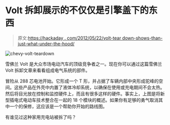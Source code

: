 # Volt 拆卸展示的不仅仅是引擎盖下的东西

> 原文:[https://hackaday . com/2012/05/22/volt-tear down-shows-than-just-what-under-the-hood/](https://hackaday.com/2012/05/22/volt-teardown-shows-more-than-just-whats-under-the-hood/)

![](../Images/ea1572bc15bb378e7b800cf3b8c17c8b.png "chevy-volt-teardown")

雪佛兰 Volt 是大众市场电动汽车的顶级竞争者之一。现在你可以通过这篇雪佛兰 Volt 拆卸文章来看看组成电气系统的部件。

冒险从 288 芯电池开始。它形成一个 T 形，并占据了车辆内部中央形成驼峰的空间。这些产品在外壳中内置了液体冷却系统，以确保在使用或充电期间不会太热。然后将目光放在控制和监控硬件上，而且有很多这样的硬件。事实上，上图是将新型插电式电动车技术整合在一起的 18 个模块的概述。如果你有足够的勇气取消其中一个的保修，这应该是一个帮助你开始的路线图。

有谁见过这种家用充电站被拆了吗？